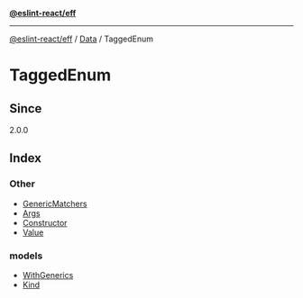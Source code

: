 [**@eslint-react/eff**](../../../../README.md)

***

[@eslint-react/eff](../../../../README.md) / [Data](../../README.md) / TaggedEnum

# TaggedEnum

## Since

2.0.0

## Index

### Other

- [GenericMatchers](interfaces/GenericMatchers.md)
- [Args](type-aliases/Args.md)
- [Constructor](type-aliases/Constructor.md)
- [Value](type-aliases/Value.md)

### models

- [WithGenerics](interfaces/WithGenerics.md)
- [Kind](type-aliases/Kind.md)
